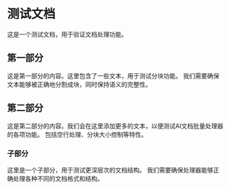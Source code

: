 
# 测试文档

这是一个测试文档，用于验证文档处理功能。

## 第一部分

这是第一部分的内容。这里包含了一些文本，用于测试分块功能。
我们需要确保文本能够被正确地分割成块，同时保持语义的完整性。

## 第二部分

这是第二部分的内容。我们会在这里添加更多的文本，以便测试AI文档批量处理器的各项功能。
包括空行处理、分块大小控制等特性。

### 子部分

这里是一个子部分，用于测试更深层次的文档结构。
我们需要确保处理器能够正确处理各种不同的文档格式和结构。
    